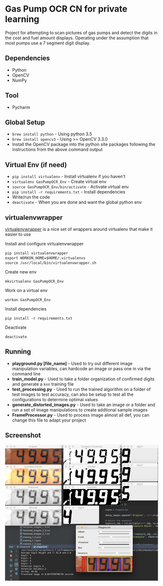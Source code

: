 # Gas Pump OCR CN for private learning

Project for attempting to scan pictures of gas pumps and detect the digits in the cost and fuel amount displays. Operating under the assumption that most pumps use a 7 segment digit display.

## Dependencies

* Python
* OpenCV
* NumPy

## Tool
* Pycharm

## Global Setup

* `brew install python` - Using python 3.5
* `brew install opencv3` - Using >= OpenCV 3.3.0
* Install the OpenCV package into the python site packages following the instructions from the above command output

## Virtual Env (if need)

* `pip install virtualenv` - Install virtualenv if you haven't
* `virtualenv GasPumpOCR_Env` - Create virtual env
* `source GasPumpOCR_Env/bin/activate` - Activate virtual env
* `pip install -r requirements.txt` - Install dependencies
* Write/run the code
* `deactivate` - When you are done and want the global python env

## virtualenvwrapper

[virtualenvwrapper](https://virtualenvwrapper.readthedocs.io/en/latest/index.html) is a nice set of wrappers around virtualenv that make it easier to use

Install and configure virtualenvwrapper

```
pip install virtualenvwrapper
export WORKON_HOME=$HOME/.virtualenvs
source /usr/local/bin/virtualenvwrapper.sh
```

Create new env

```
mkvirtualenv GasPumpOCR_Env
```

Work on a virtual env

```
workon GasPumpOCR_Env
```

Install dependencies

```
pip install -r requirements.txt
```

Deactivate

```
deactivate
```

## Running

* **playground.py [file_name]** - Used to try out different image manipulation variables, can hardcode an image or pass one in via the command line
* **train_model.py** - Used to take a folder organization of confirmed digits and generate a `knn` training file
* **test_processing.py** - Used to run the trained algorithm on a folder of test images to test accuracy, can also be setup to test all the configurations to determine optimal values
* **generate_distorted_images.py** - Used to take an image or a folder and run a set of image manipulations to create addtional sample images
* **FrameProcessor.py** - Used to process image almost all def, you can change this file to adapt your project

## Screenshot
![Playground Screenshot](screenshots/playground.jpg)
